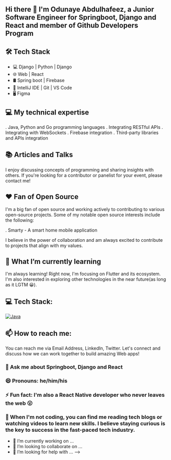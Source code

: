 ## Hi there 👋 I'm Odunaye Abdulhafeez, a Junior Software Engineer for Springboot, Django and React and member of Github Developers Program


## 🛠 Tech Stack
- 💻 Django | Python | Django
- 🌐 Web | React
- 🛢  Spring boot | Firebase
- 🔧 IntelliJ IDE | Git | VS Code
- 🖥  Figma 


## 💻  My technical expertise
. Java, Python and Go programming languages
. Integrating RESTful APIs
. Integrating with WebSockets
. Firebase integration
. Third-party libraries and APIs integration

## 📚 Articles and Talks
I enjoy discussing concepts of programming and sharing insights with others. If you're looking for a contributor or panelist for your event, please contact me!

## ❤️ Fan of Open Source
I'm a big fan of open source and working actively to contributing to various open-source projects. Some of my notable open source interests include the following:

. Smarty - A smart home mobile application

I believe in the power of collaboration and am always excited to contribute to projects that align with my values.


## 🌱 What I’m currently learning
I'm always learning! Right now, I'm focusing on Flutter and its ecosystem. I'm also interested in exploring other technologies in the near future(as long as it LGTM 😀).

## 💻 Tech Stack:
<a href='https://github.com/Hafeezco75' target="_blank"><img alt='Java' src='https://img.shields.io/badge/Java-100000?style=flat-square&logo=Java&logoColor=6437C8&labelColor=006400&color=0000C8'/></a>


## 📫 How to reach me:
You can reach me via Email Address, LinkedIn, Twitter. Let's connect and discuss how we can work together to build amazing Web apps!

### 💬 Ask me about Springboot, Django and React

### 😄 Pronouns: he/him/his

### ⚡ Fun fact: I'm also a React Native developer who never leaves the web 😮

### 🌱 When I'm not coding, you can find me reading tech blogs or watching videos to learn new skills. I believe staying curious is the key to success in the fast-paced tech industry.



- 🔭 I’m currently working on ...
- 👯 I’m looking to collaborate on ...
- 🤔 I’m looking for help with ...
-->
